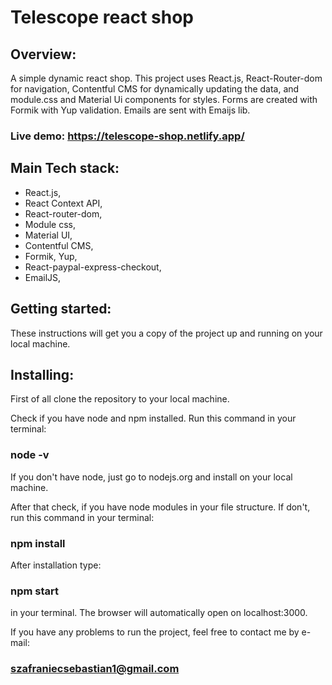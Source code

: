 # Telescope react shop

## Overview:

A simple dynamic react shop. This project uses React.js, React-Router-dom for navigation, Contentful CMS for dynamically updating the data, and module.css and Material Ui components for styles.
Forms are created with Formik with Yup validation.
Emails are sent with Emaijs lib.

### Live demo: https://telescope-shop.netlify.app/

## Main Tech stack:

- React.js,
- React Context API,
- React-router-dom,
- Module css,
- Material UI,
- Contentful CMS,
- Formik, Yup,
- React-paypal-express-checkout,
- EmailJS,

## Getting started:

These instructions will get you a copy of the project up and running on your local machine.

## Installing:

First of all clone the repository to your local machine.

Check if you have node and npm installed.
Run this command in your terminal:

### node -v

If you don't have node, just go to nodejs.org and install on your local machine.

After that check, if you have node modules in your file structure.
If don't, run this command in your terminal:

### npm install

After installation type:

### npm start

in your terminal.
The browser will automatically open on localhost:3000.

If you have any problems to run the project, feel free to contact me by e-mail:

### szafraniecsebastian1@gmail.com
